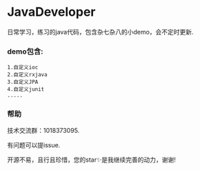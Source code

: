 # JavaDeveloper
日常学习，练习的java代码，包含杂七杂八的小demo，会不定时更新.
### demo包含:
    1.自定义ioc
    2.自定义rxjava
    3.自定义JPA
    4.自定义junit
    .....
    
### 帮助 ###
技术交流群：1018373095.

有问题可以提issue.

开源不易，且行且珍惜，您的star✨是我继续完善的动力，谢谢!
